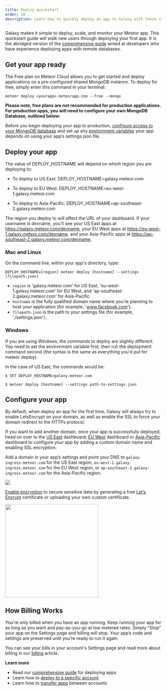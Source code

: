 ```yaml
---
title: Deploy quickstart
order: 10
description: Learn how to quickly deploy an app to Galaxy with these step-by-step instructions.
---
```


Galaxy makes it simple to deploy, scale, and monitor your Meteor app. This quickstart guide will walk new users through deploying your first app. It is the abridged version of the [comprehensive guide](/deploy-guide.html) aimed at developers who have experience deploying apps with remote databases.

<h2 id="get-ready-for-deploy">Get your app ready</h2>

The Free plan on Meteor Cloud allows you to get started and deploy applications on a pre-configured shared MongoDB instance. To deploy for free, simply enter this command in your terminal:
```
meteor deploy <yourapp>.meteorapp.com --free --mongo
```

**Please note, free plans are not recommended for production applications. For production apps, you will need to configure your own MongoDB Database, outlined below:**

Before you begin deploying your app to production, [configure access to your MongoDB database](/mongodb.html) and set up any [environment variables](/environment-variables.html) your app depends on using your app’s settings.json file.

<h2 id="deploy-app">Deploy your app</h2>

The value of DEPLOY_HOSTNAME will depend on which region you are deploying to:

- To deploy to US East: DEPLOY_HOSTNAME=galaxy.meteor.com

- To deploy to EU West: DEPLOY_HOSTNAME=eu-west-1.galaxy.meteor.com

- To deploy to Asia-Pacific: DEPLOY_HOSTNAME=ap-southeast-2.galaxy.meteor.com

The region you deploy to will affect the URL of your dashboard. If your username is devname, you'll see your US East apps at https://galaxy.meteor.com/devname, your EU West apps at https://eu-west-1.galaxy.meteor.com/devname, and your Asia-Pacific apps at https://ap-southeast-2.galaxy.meteor.com/devname. 

<h3 id="deploy-mac">Mac and Linux</h3>

On the command line, within your app's directory, type:
```
DEPLOY_HOSTNAME=[region] meteor deploy [hostname] --settings [filepath.json]
```

- `region` is 'galaxy.meteor.com' for US East, 'eu-west-1.galaxy.meteor.com' for EU West, and 'ap-southeast-2.galaxy.meteor.com' for Asia-Pacific
- `hostname` is the fully qualified domain name where you're planning to host your application (for example, 'www.facebook.com').
- `filepath.json` is the path to your settings file (for example, './settings.json').



<h3 id="deploy-windows">Windows</h3>

If you are using Windows, the commands to deploy are slightly different. You need to set the environment variable first, then run the deployment command second (the syntax is the same as everything you'd put for meteor deploy).

In the case of US East, the commands would be:

```
$ SET DEPLOY_HOSTNAME=galaxy.meteor.com
```
```
$ meteor deploy [hostname] --settings path-to-settings.json
```

<h2 id="configure-app">Configure your app</h2>

By default, when deploy an app for the first time, Galaxy will always try to enable LetsEncrypt on your domain, as well as enable the SSL to force your domain redirect to the HTTPs protocol.

If you want to add another domain, once your app is successfully deployed, head on over to the [US East](http://galaxy.meteor.com) dashboard; [EU West](http://eu-west-1.galaxy.meteor.com) dashboard or [Asia-Pacific](http://ap-southeast-2.galaxy.meteor.com) dashboard to configure your app by adding a custom domain name and enabling SSL encryption.

Add a domain in your app’s settings and point your DNS to `galaxy-ingress.meteor.com` for the US East region, `eu-west-1.galaxy-ingress.meteor.com` for the EU West region, or `ap-southeast-2.galaxy-ingress.meteor.com` for the Asia-Pacific region.

<img src="images/email-add-domain.png" style="">

[Enable encryption](/encryption.html) to secure sensitive data by generating a free [Let’s Encrypt](https://letsencrypt.org) certificate or uploading your own custom certificate.

<img src="images/email-enable-ssl.png" style="width: 300px;">

<h2 id="billing">How Billing Works</h2>

You're only billed when you have an app running. Keep running your app for as long as you want and pay-as-you-go at low metered rates. Simply “Stop” your app on the Settings page and billing will stop. Your app’s code and settings are preserved until you’re ready to run it again.

You can see your bills in your account's Settings page and read more about billing in our [billing](http://galaxy-guide.meteor.com/billing.html) article.

**Learn more**

- Read our [comprehensive guide](/deploy-guide.html) for deploying apps
- Learn how to [deploy to a specific account](/deploy-guide.html#account-selection)
- Learn how to [transfer apps](/transfer-apps.html) between accounts
